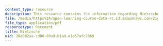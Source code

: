 ```yaml
---
content_type: resource
description: This resource contains the information regarding Nietzsche.
file: /media/https%3A/open-learning-course-data-rc.s3.amazonaws.com/21g-017-germany-and-its-european-context-fall-2002/26a082aacd0889adb1ade1e57afc7069_MIT21G_017F02_lec_5.pdf
file_type: application/pdf
resourcetype: Document
title: Nietzsche
uid: 26a082aa-cd08-89ad-b1ad-e1e57afc7069
---
```

